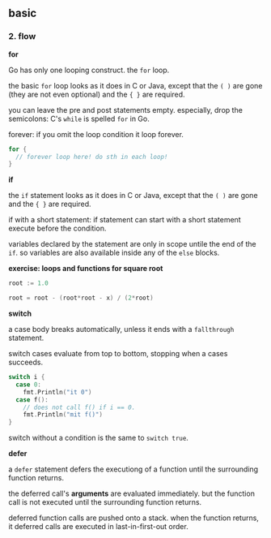 ## basic 



### 2. flow

**for**

Go has only one looping construct. the `for` loop.

the basic `for` loop looks as it does in C or Java, except that the `( )` are gone (they are not even optional) and the `{ }` are required.

you can leave the pre and post statements empty. especially, drop the semicolons: C's `while` is spelled `for` in Go.

forever: if you omit the loop condition it loop forever. 

```go
for {
  // forever loop here! do sth in each loop!
}
```



**if**

the `if` statement looks as it does in C or Java, except that the `( )` are gone and the `{ }` are required.

if with a short statement: if statement can start with a short statement execute before the condition.

variables declared by the statement are only in scope untile the end of the `if`. so variables are also available inside any of the `else` blocks.



**exercise: loops and functions for square root**

```go
root := 1.0

root = root - (root*root - x) / (2*root)
```



**switch**

a case body breaks automatically, unless it ends with a `fallthrough` statement.

switch cases evaluate from top to bottom, stopping when a cases succeeds.

```go
switch i {
  case 0:
  	fmt.Println("it 0")
  case f():
  	// does not call f() if i == 0.
    fmt.Println("mit f()")
}
```

switch without a condition is the same to `switch true`.



**defer**

a `defer` statement defers the executiong of a function until the surrounding function returns.

the deferred call's **arguments** are evaluated immediately. but the function call is not executed until the surrounding function returns.

deferred function calls are pushed onto a stack. when the function returns, it deferred calls are executed in last-in-first-out order.

